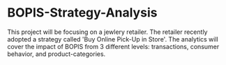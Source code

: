 # BOPIS-Strategy-Analysis
This project will be focusing on a jewlery retailer. The retailer recently adopted a strategy called 'Buy Online Pick-Up in Store'.
The analytics will cover the impact of BOPIS from 3 different levels: transactions, consumer behavior, and product-categories.
